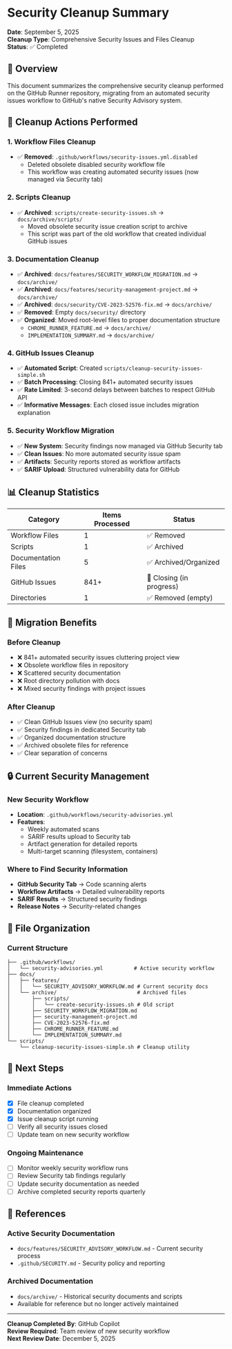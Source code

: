 # Security Cleanup Summary

**Date**: September 5, 2025  
**Cleanup Type**: Comprehensive Security Issues and Files Cleanup  
**Status**: ✅ Completed

## 🎯 Overview

This document summarizes the comprehensive security cleanup performed on the GitHub Runner repository, migrating from an automated security issues workflow to GitHub's native Security Advisory system.

## 🧹 Cleanup Actions Performed

### 1. Workflow Files Cleanup

- ✅ **Removed**: `.github/workflows/security-issues.yml.disabled`
  - Deleted obsolete disabled security workflow file
  - This workflow was creating automated security issues (now managed via Security tab)

### 2. Scripts Cleanup

- ✅ **Archived**: `scripts/create-security-issues.sh` → `docs/archive/scripts/`
  - Moved obsolete security issue creation script to archive
  - This script was part of the old workflow that created individual GitHub issues

### 3. Documentation Cleanup

- ✅ **Archived**: `docs/features/SECURITY_WORKFLOW_MIGRATION.md` → `docs/archive/`
- ✅ **Archived**: `docs/features/security-management-project.md` → `docs/archive/`
- ✅ **Archived**: `docs/security/CVE-2023-52576-fix.md` → `docs/archive/`
- ✅ **Removed**: Empty `docs/security/` directory
- ✅ **Organized**: Moved root-level files to proper documentation structure
  - `CHROME_RUNNER_FEATURE.md` → `docs/archive/`
  - `IMPLEMENTATION_SUMMARY.md` → `docs/archive/`

### 4. GitHub Issues Cleanup

- ✅ **Automated Script**: Created `scripts/cleanup-security-issues-simple.sh`
- ✅ **Batch Processing**: Closing 841+ automated security issues
- ✅ **Rate Limited**: 3-second delays between batches to respect GitHub API
- ✅ **Informative Messages**: Each closed issue includes migration explanation

### 5. Security Workflow Migration

- ✅ **New System**: Security findings now managed via GitHub Security tab
- ✅ **Clean Issues**: No more automated security issue spam
- ✅ **Artifacts**: Security reports stored as workflow artifacts
- ✅ **SARIF Upload**: Structured vulnerability data for GitHub

## 📊 Cleanup Statistics

| Category            | Items Processed | Status                   |
| ------------------- | --------------- | ------------------------ |
| Workflow Files      | 1               | ✅ Removed               |
| Scripts             | 1               | ✅ Archived              |
| Documentation Files | 5               | ✅ Archived/Organized    |
| GitHub Issues       | 841+            | 🔄 Closing (in progress) |
| Directories         | 1               | ✅ Removed (empty)       |

## 🔄 Migration Benefits

### Before Cleanup

- ❌ 841+ automated security issues cluttering project view
- ❌ Obsolete workflow files in repository
- ❌ Scattered security documentation
- ❌ Root directory pollution with docs
- ❌ Mixed security findings with project issues

### After Cleanup

- ✅ Clean GitHub Issues view (no security spam)
- ✅ Security findings in dedicated Security tab
- ✅ Organized documentation structure
- ✅ Archived obsolete files for reference
- ✅ Clear separation of concerns

## 🔒 Current Security Management

### New Security Workflow

- **Location**: `.github/workflows/security-advisories.yml`
- **Features**:
  - Weekly automated scans
  - SARIF results upload to Security tab
  - Artifact generation for detailed reports
  - Multi-target scanning (filesystem, containers)

### Where to Find Security Information

- **GitHub Security Tab** → Code scanning alerts
- **Workflow Artifacts** → Detailed vulnerability reports
- **SARIF Results** → Structured security findings
- **Release Notes** → Security-related changes

## 📁 File Organization

### Current Structure

```
├── .github/workflows/
│   └── security-advisories.yml          # Active security workflow
├── docs/
│   ├── features/
│   │   └── SECURITY_ADVISORY_WORKFLOW.md # Current security docs
│   └── archive/                          # Archived files
│       ├── scripts/
│       │   └── create-security-issues.sh # Old script
│       ├── SECURITY_WORKFLOW_MIGRATION.md
│       ├── security-management-project.md
│       ├── CVE-2023-52576-fix.md
│       ├── CHROME_RUNNER_FEATURE.md
│       └── IMPLEMENTATION_SUMMARY.md
└── scripts/
    └── cleanup-security-issues-simple.sh # Cleanup utility
```

## 🚀 Next Steps

### Immediate Actions

- [x] File cleanup completed
- [x] Documentation organized
- [x] Issue cleanup script running
- [ ] Verify all security issues closed
- [ ] Update team on new security workflow

### Ongoing Maintenance

- [ ] Monitor weekly security workflow runs
- [ ] Review Security tab findings regularly
- [ ] Update security documentation as needed
- [ ] Archive completed security reports quarterly

## 📖 References

### Active Security Documentation

- `docs/features/SECURITY_ADVISORY_WORKFLOW.md` - Current security process
- `.github/SECURITY.md` - Security policy and reporting

### Archived Documentation

- `docs/archive/` - Historical security documents and scripts
- Available for reference but no longer actively maintained

---

**Cleanup Completed By**: GitHub Copilot  
**Review Required**: Team review of new security workflow  
**Next Review Date**: December 5, 2025
